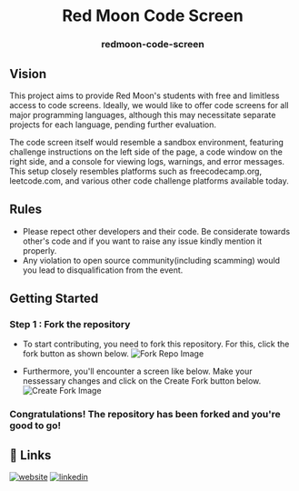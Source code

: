 <p align="center">

<h1 align = "center"> Red Moon Code Screen </h1>
<h3 align = "center">redmoon-code-screen</h3>

## Vision
  This project aims to provide Red Moon's students with free and limitless access to code screens. Ideally, we would like to offer code screens for all major programming languages, although this may necessitate separate projects for each language, pending further evaluation.

The code screen itself would resemble a sandbox environment, featuring challenge instructions on the left side of the page, a code window on the right side, and a console for viewing logs, warnings, and error messages. This setup closely resembles platforms such as freecodecamp.org, leetcode.com, and various other code challenge platforms available today.


## Rules
* Please repect other developers and their code. Be considerate towards other's code and if you want to raise any issue kindly mention it properly.
* Any violation to open source community(including scamming) would you lead to disqualification from the event.

### 
## Getting Started

### Step 1 : Fork the repository
* To start contributing, you need to fork this repository. For this, click the fork button as shown below.
![Fork Repo Image](https://user-images.githubusercontent.com/84663829/193277119-27613f65-1e7e-4f7f-b9fb-4fe3dca131a8.png)

* Furthermore, you'll encounter a screen like below. Make your nessessary changes and click on the Create Fork button below.
![Create Fork Image](https://github.com/hiferli/redmoon-code-screen/assets/91693371/505457dc-0fb7-4425-ad2e-f76aebc812f7)


### Congratulations! The repository has been forked and you're good to go!
## 🔗 Links
[![website](https://img.shields.io/badge/website-000?style=for-the-badge&logo=ko-fi&logoColor=white)](https://redmoonsoftwareapprenticeship.com/)
[![linkedin](https://img.shields.io/badge/linkedin-0A66C2?style=for-the-badge&logo=linkedin&logoColor=white)](https://www.linkedin.com/company/red-moon-software-apprenticeship-program/)


